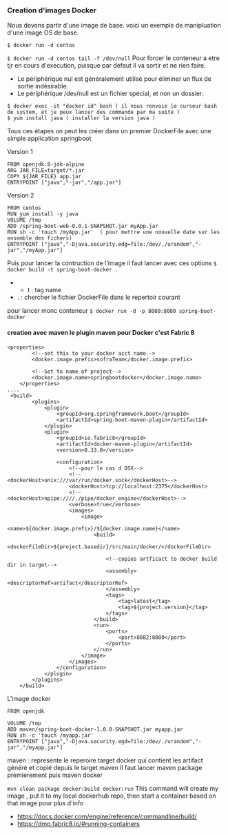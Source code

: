 ### Creation d'images Docker

Nous devons partir d'une image de base. voici un exemple de manipluation d'une image OS de base.

```$ docker run -d centos```

```$ docker run -d centos tail -f /dev/null```
Pour forcer le conteneur a etre tjr en cours d'execution, puisque par defaut il va sortir et ne rien faire.
* Le périphérique nul est généralement utilisé pour éliminer un flux de sortie indésirable.
* Le périphérique /dev/null est un fichier spécial, et non un dossier.

```
$ docker exec -it "docker id" bash ( il nous renvoie le curseur bash de system, et je peux lancer des commande par ma suite )
$ yum install java ( installer la version java )
```

Tous ces étapes on peut les créer dans un premier DockerFile avec une simple application springboot

Version 1
```
FROM openjdk:8-jdk-alpine
ARG JAR_FILE=target/*.jar
COPY ${JAR_FILE} app.jar
ENTRYPOINT ["java","-jar","/app.jar"]
```

Version 2
```
FROM centos
RUN yum install -y java
VOLUME /tmp
ADD /spring-boot-web-0.0.1-SNAPSHOT.jar myApp.jar
RUN sh -c 'touch /myApp.jar'  ( pour mettre une nouvelle date sur les ensemble des fichers)
ENTRYPOINT ["java","-Djava.security.edg=file:/dev/./urandom","-jar","/myApp.jar"]
```

Puis pour lancer la contruction de l'image il faut lancer avec ces options
```$ docker build -t spring-boot-docker .```
* - t : tag name
* . : chercher le fichier DockerFile dans le repertoir courant


pour lancer monc conteneur 
```$ docker run -d -p 8080:8080 spring-boot-docker```

#### creation avec maven le plugin maven pour Docker c'est Fabric 8


```
<properties>
        <!--set this to your docker acct name-->
        <docker.image.prefix>sofraTeam</docker.image.prefix>

        <!--Set to name of project-->
        <docker.image.name>springbootdocker</docker.image.name>
    </properties>
....
 <build>
        <plugins>
            <plugin>
                <groupId>org.springframework.boot</groupId>
                <artifactId>spring-boot-maven-plugin</artifactId>
            </plugin>
            <plugin>
                <groupId>io.fabric8</groupId>
                <artifactId>docker-maven-plugin</artifactId>
                <version>0.33.0</version>

                <configuration>
                    <!--pour le cas d OSX-->
                    <!--<dockerHost>unix:///var/run/docker.sock</dockerHost>-->
                    <dockerHost>tcp://localhost:2375</dockerHost>
                    <!--<dockerHost>npipe:////./pipe/docker_engine</dockerHost>-->
                    <verbose>true</verbose>
                    <images>
                        <image>
                            <name>${docker.image.prefix}/${docker.image.name}</name>
                            <build>
                                <dockerFileDir>${project.basedir}/src/main/docker/</dockerFileDir>

                                <!--copies artficact to docker build dir in target-->
                                <assembly>
                                    <descriptorRef>artifact</descriptorRef>
                                </assembly>
                                <tags>
                                    <tag>latest</tag>
                                    <tag>${project.version}</tag>
                                </tags>
                            </build>
                            <run>
                                <ports>
                                    <port>8082:8080</port>
                                </ports>
                            </run>
                        </image>
                    </images>
                </configuration>
            </plugin>
        </plugins>
    </build>
```

L'image docker 

```
FROM openjdk

VOLUME /tmp
ADD maven/spring-boot-docker-1.0.0-SNAPSHOT.jar myapp.jar
RUN sh -c 'touch /myapp.jar'
ENTRYPOINT ["java","-Djava.security.egd=file:/dev/./urandom","-jar","/myapp.jar"]
```
maven : represente le reperoire target docker qui contient les artifact généré et copié depuis le target maven
Il faut lancer maven package premierement puis maven docker 

```mvn clean package docker:build docker:run```
This command will create my image , put it to my local dockerhub repo, then start a container based on that image
pour plus d'info
* https://docs.docker.com/engine/reference/commandline/build/
* https://dmp.fabric8.io/#running-containers
